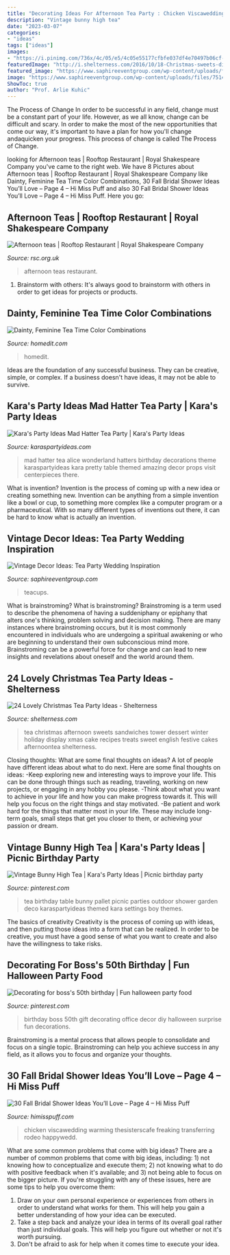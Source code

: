 ```yaml
---
title: "Decorating Ideas For Afternoon Tea Party : Chicken Viscawedding Warming Thesisterscafe Freaking Transferring Rodeo Happywedd"
description: "Vintage bunny high tea"
date: "2023-03-07"
categories:
- "ideas"
tags: ["ideas"]
images:
- "https://i.pinimg.com/736x/4c/05/e5/4c05e55177cfbfe037df4e70497b06cf--surprise-surprise-dessert-ideas.jpg"
featuredImage: "http://i.shelterness.com/2016/10/18-Christmas-sweets-display-for-a-tea-party.jpg"
featured_image: "https://www.saphireeventgroup.com/wp-content/uploads/files/7514/3137/4002/vintage_decor_ideas_teacups.jpg"
image: "https://www.saphireeventgroup.com/wp-content/uploads/files/7514/3137/4002/vintage_decor_ideas_teacups.jpg"
ShowToc: true
author: "Prof. Arlie Kuhic"
---
```



The Process of Change
In order to be successful in any field, change must be a constant part of your life. However, as we all know, change can be difficult and scary. In order to make the most of the new opportunities that come our way, it's important to have a plan for how you'll change andaquicken your progress. This process of change is called The Process of Change.

	

		
looking for Afternoon teas | Rooftop Restaurant | Royal Shakespeare Company you've came to the right web. We have 8 Pictures about Afternoon teas | Rooftop Restaurant | Royal Shakespeare Company like Dainty, Feminine Tea Time Color Combinations, 30 Fall Bridal Shower Ideas You’ll Love – Page 4 – Hi Miss Puff and also 30 Fall Bridal Shower Ideas You’ll Love – Page 4 – Hi Miss Puff. Here you go:
		
    
## Afternoon Teas | Rooftop Restaurant | Royal Shakespeare Company

<img loading=lazy src="https://cdn2.rsc.org.uk/sitefinity/images/catering/social-images/afternoontea_2018.tmb-gal-1340.jpg?sfvrsn=1" onerror="this.onerror=null;this.src='https://tse1.mm.bing.net/th?id=OIP.gSGsQWdyDqSk5YB34zS_RgHaHC&amp;pid=15.1';" alt="Afternoon teas | Rooftop Restaurant | Royal Shakespeare Company">

_Source: rsc.org.uk_

>afternoon teas restaurant. 

	

1. Brainstorm with others: It's always good to brainstorm with others in order to get ideas for projects or products.

    
## Dainty, Feminine Tea Time Color Combinations

<img loading=lazy src="https://cdn.homedit.com/wp-content/uploads/2013/05/side-shot-tea-party-table.jpg" onerror="this.onerror=null;this.src='https://tse4.mm.bing.net/th?id=OIP.v_7y2oq1d6a0GjRtYRhJqwHaLH&amp;pid=15.1';" alt="Dainty, Feminine Tea Time Color Combinations">

_Source: homedit.com_

>homedit. 

	

Ideas are the foundation of any successful business. They can be creative, simple, or complex. If a business doesn't have ideas, it may not be able to survive.

    
## Kara&#039;s Party Ideas Mad Hatter Tea Party | Kara&#039;s Party Ideas

<img loading=lazy src="https://www.karaspartyideas.com/wp-content/uploads/2012/05/robynprestonphotography-2012-34_600x900.jpg" onerror="this.onerror=null;this.src='https://tse3.mm.bing.net/th?id=OIP.U886wz1iauuIY5ZeH4CE8wHaLH&amp;pid=15.1';" alt="Kara&#039;s Party Ideas Mad Hatter Tea Party | Kara&#039;s Party Ideas">

_Source: karaspartyideas.com_

>mad hatter tea alice wonderland hatters birthday decorations theme karaspartyideas kara pretty table themed amazing decor props visit centerpieces there. 

	

What is invention?
Invention is the process of coming up with a new idea or creating something new. Invention can be anything from a simple invention like a bowl or cup, to something more complex like a computer program or a pharmaceutical. With so many different types of inventions out there, it can be hard to know what is actually an invention.

    
## Vintage Decor Ideas: Tea Party Wedding Inspiration

<img loading=lazy src="https://www.saphireeventgroup.com/wp-content/uploads/files/7514/3137/4002/vintage_decor_ideas_teacups.jpg" onerror="this.onerror=null;this.src='https://tse1.mm.bing.net/th?id=OIP.u9inCy1ybuN_awFXlT2NygAAAA&amp;pid=15.1';" alt="Vintage Decor Ideas: Tea Party Wedding Inspiration">

_Source: saphireeventgroup.com_

>teacups. 

	

What is brainstroming?
What is brainstroming? Brainstroming is a term used to describe the phenomena of having a suddeniphany or epiphany that alters one's thinking, problem solving and decision making. There are many instances where brainstroming occurs, but it is most commonly encountered in individuals who are undergoing a spiritual awakening or who are beginning to understand their own subconscious mind more. Brainstroming can be a powerful force for change and can lead to new insights and revelations about oneself and the world around them.

    
## 24 Lovely Christmas Tea Party Ideas - Shelterness

<img loading=lazy src="http://i.shelterness.com/2016/10/18-Christmas-sweets-display-for-a-tea-party.jpg" onerror="this.onerror=null;this.src='https://tse4.mm.bing.net/th?id=OIP.ckHAPwyqJdwOCWW0lzqThwHaLH&amp;pid=15.1';" alt="24 Lovely Christmas Tea Party Ideas - Shelterness">

_Source: shelterness.com_

>tea christmas afternoon sweets sandwiches tower dessert winter holiday display xmas cake recipes treats sweet english festive cakes afternoontea shelterness. 

	

Closing thoughts: What are some final thoughts on ideas?
A lot of people have different ideas about what to do next. Here are some final thoughts on ideas: 
-Keep exploring new and interesting ways to improve your life. This can be done through things such as reading, traveling, working on new projects, or engaging in any hobby you please.
-Think about what you want to achieve in your life and how you can make progress towards it. This will help you focus on the right things and stay motivated. 
-Be patient and work hard for the things that matter most in your life. These may include long-term goals, small steps that get you closer to them, or achieving your passion or dream.

    
## Vintage Bunny High Tea | Kara&#039;s Party Ideas | Picnic Birthday Party

<img loading=lazy src="https://i.pinimg.com/736x/fa/f5/fb/faf5fb59add49f6a9b35bccaf506a17e.jpg" onerror="this.onerror=null;this.src='https://tse3.mm.bing.net/th?id=OIP.woLkO8FtLhi6R18C8oY8xwHaLH&amp;pid=15.1';" alt="Vintage Bunny High Tea | Kara&#039;s Party Ideas | Picnic birthday party">

_Source: pinterest.com_

>tea birthday table bunny pallet picnic parties outdoor shower garden deco karaspartyideas themed kara settings boy themes. 

	

The basics of creativity
Creativity is the process of coming up with ideas, and then putting those ideas into a form that can be realized. In order to be creative, you must have a good sense of what you want to create and also have the willingness to take risks.

    
## Decorating For Boss&#039;s 50th Birthday | Fun Halloween Party Food

<img loading=lazy src="https://i.pinimg.com/736x/4c/05/e5/4c05e55177cfbfe037df4e70497b06cf--surprise-surprise-dessert-ideas.jpg" onerror="this.onerror=null;this.src='https://tse2.mm.bing.net/th?id=OIP.tezGApVlsAx2G1dCycjBzAHaJ6&amp;pid=15.1';" alt="Decorating for boss&#039;s 50th birthday | Fun halloween party food">

_Source: pinterest.com_

>birthday boss 50th gift decorating office decor diy halloween surprise fun decorations. 

	

Brainstroming is a mental process that allows people to consolidate and focus on a single topic. Brainstroming can help you achieve success in any field, as it allows you to focus and organize your thoughts.

    
## 30 Fall Bridal Shower Ideas You’ll Love – Page 4 – Hi Miss Puff

<img loading=lazy src="https://www.himisspuff.com/wp-content/uploads/2017/07/Fall-Bridal-Shower-Idea-16.jpg" onerror="this.onerror=null;this.src='https://tse3.mm.bing.net/th?id=OIP.Z_GPnjuEJ_KFXRuWvfF0CQHaLH&amp;pid=15.1';" alt="30 Fall Bridal Shower Ideas You’ll Love – Page 4 – Hi Miss Puff">

_Source: himisspuff.com_

>chicken viscawedding warming thesisterscafe freaking transferring rodeo happywedd. 

	

What are some common problems that come with big ideas?
There are a number of common problems that come with big ideas, including: 1) not knowing how to conceptualize and execute them; 2) not knowing what to do with positive feedback when it's available; and 3) not being able to focus on the bigger picture. If you're struggling with any of these issues, here are some tips to help you overcome them: 
1) Draw on your own personal experience or experiences from others in order to understand what works for them. This will help you gain a better understanding of how your idea can be executed. 
2) Take a step back and analyze your idea in terms of its overall goal rather than just individual goals. This will help you figure out whether or not it's worth pursuing. 
3) Don't be afraid to ask for help when it comes time to execute your idea.

